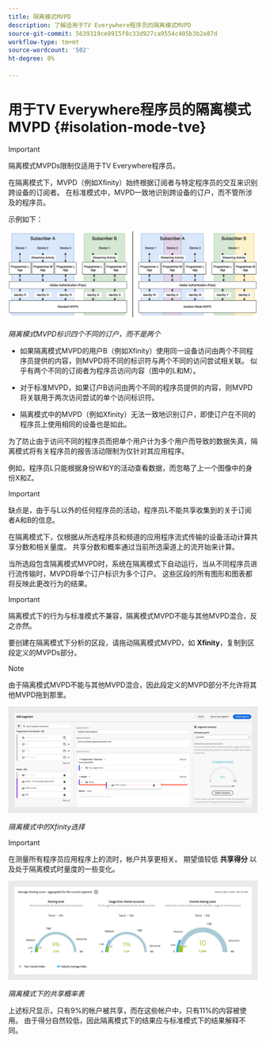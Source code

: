 ```yaml
---
title: 隔离模式MVPD
description: 了解适用于TV Everywhere程序员的隔离模式MVPD
source-git-commit: 5639319ce8915f0c33d927ca9554c405b3b2e87d
workflow-type: tm+mt
source-wordcount: '502'
ht-degree: 0%

---
```



# 用于TV Everywhere程序员的隔离模式MVPD {#isolation-mode-tve}

>[!IMPORTANT]
>
> 隔离模式MVPDs限制仅适用于TV Everywhere程序员。

在隔离模式下，MVPD（例如Xfinity）始终根据订阅者与特定程序员的交互来识别跨设备的订阅者。 在标准模式中，MVPD一致地识别跨设备的订户，而不管所涉及的程序员。

示例如下：

![](assets/isolation-diff-new.png)

*隔离模式MVPD标识四个不同的订户，而不是两个*

* 如果隔离模式MVPD的用户B（例如Xfinity）使用同一设备访问由两个不同程序员提供的内容，则MVPD将不同的标识符与两个不同的访问尝试相关联。 似乎有两个不同的订阅者为程序员访问内容（图中的L和M）。

* 对于标准MVPD，如果订户B访问由两个不同的程序员提供的内容，则MVPD将关联用于两次访问尝试的单个访问标识符。

* 隔离模式中的MVPD（例如Xfinity）无法一致地识别订户，即使订户在不同的程序员上使用相同的设备也是如此。

为了防止由于访问不同的程序员而把单个用户计为多个用户而导致的数据失真，隔离模式将有关程序员的报告活动限制为仅针对其应用程序。

例如，程序员L只能根据身份W和Y的活动查看数据，而忽略了上一个图像中的身份X和Z。

>[!IMPORTANT]
>
> 缺点是，由于与L以外的任何程序员的活动，程序员L不能共享收集到的关于订阅者A和B的信息。

在隔离模式下，仅根据从所选程序员和频道的应用程序流式传输的设备活动计算共享分数和相关量度。 共享分数和概率通过当前所选渠道上的流开始来计算。

当所选段包含隔离模式MVPD时，系统在隔离模式下自动运行，当从不同程序员进行流传输时，MVPD将单个订户标识为多个订户。 这些区段的所有图形和图表都将反映此更改行为的结果。

>[!IMPORTANT]
>
> 隔离模式下的行为与标准模式不兼容，隔离模式MVPD不能与其他MVPD混合，反之亦然。

要创建在隔离模式下分析的区段，请拖动隔离模式MVPD，如 **Xfinity**，复制到区段定义的MVPDs部分。

>[!NOTE]
>
> 由于隔离模式MVPD不能与其他MVPD混合，因此段定义的MVPD部分不允许将其他MVPD拖到那里。

![](assets/xfinity-in-segment.png)

*隔离模式中的Xfinity选择*

>[!IMPORTANT]
>
> 在测量所有程序员应用程序上的流时，帐户共享更相关。 期望值较低 **共享得分** 以及处于隔离模式时量度的一些变化。

![](assets/aggregate-sharing-isolation.png)

*隔离模式下的共享概率表*

上述标尺显示，只有9%的帐户被共享，而在这些帐户中，只有11%的内容被使用。 由于得分自然较低，因此隔离模式下的结果应与标准模式下的结果解释不同。
